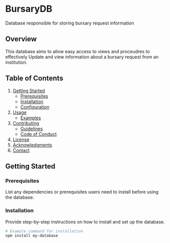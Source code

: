 # BursaryDB

Database responsible for storing bursary request information

## Overview

This database aims to allow easy access to views and proceudres to effectively Update and view information about a bursary request from an institution.

## Table of Contents

1. [Getting Started](#getting-started)
    - [Prerequisites](#prerequisites)
    - [Installation](#installation)
    - [Configuration](#configuration)
2. [Usage](#usage)
    - [Examples](#examples)
3. [Contributing](#contributing)
    - [Guidelines](#guidelines)
    - [Code of Conduct](#code-of-conduct)
4. [License](#license)
5. [Acknowledgments](#acknowledgments)
6. [Contact](#contact)

## Getting Started

### Prerequisites

List any dependencies or prerequisites users need to install before using the database.

### Installation

Provide step-by-step instructions on how to install and set up the database.

```bash
# Example command for installation
npm install my-database
